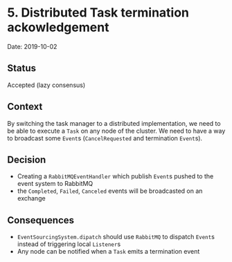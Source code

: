 # 5. Distributed Task termination ackowledgement

Date: 2019-10-02

## Status

Accepted (lazy consensus)

## Context

By switching the task manager to a distributed implementation, we need to be able to execute a `Task` on any node of the cluster.
We need to have a way to broadcast some `Event`s (`CancelRequested` and termination `Event`s).

## Decision

 * Creating a `RabbitMQEventHandler` which publish `Event`s pushed to the event system to RabbitMQ
 * the `Completed`, `Failed`, `Canceled` events will be broadcasted on an exchange


## Consequences

 * `EventSourcingSystem.dipatch` should use `RabbitMQ` to dispatch `Event`s instead of triggering local `Listener`s
 * Any node can be notified when a `Task` emits a termination event

